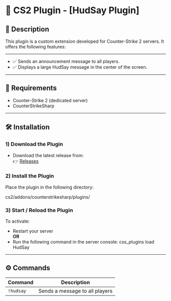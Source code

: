 # 🔫 CS2 Plugin - [HudSay Plugin]

## 📌 Description

This plugin is a custom extension developed for Counter-Strike 2 servers. It offers the following features:

---

- ✅ Sends an announcement message to all players.
- ✅ Displays a large HudSay message in the center of the screen.

---

## 🧩 Requirements

- Counter-Strike 2 (dedicated server)
- CounterStrikeSharp

---

## 🛠️ Installation

### 1) Download the Plugin

- Download the latest release from:  
 👉 [Releases](https://github.com/SwindleR-b/CS2-HudSay)


### 2) Install the Plugin

Place the plugin in the following directory:

cs2/addons/counterstrikesharp/plugins/


### 3) Start / Reload the Plugin

To activate:

- Restart your server  
  **OR**
- Run the following command in the server console:
css_plugins load HudSay

---

## ⚙️ Commands

| Command    | Description                      |
|------------|----------------------------------|
| `!hudsay`  | Sends a message to all players   |

